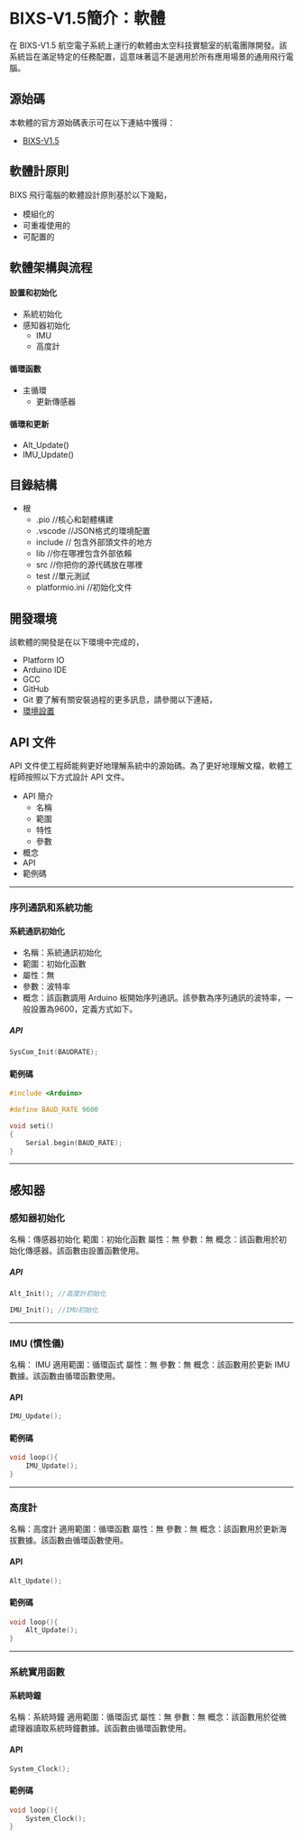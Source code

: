 # BIXS-V1.5簡介：軟體
在 BIXS-V1.5 航空電子系統上運行的軟體由太空科技實驗室的航電團隊開發。該系統旨在滿足特定的任務配置，這意味著這不是適用於所有應用場景的通用飛行電腦。

## 源始碼
本軟體的官方源始碼表示可在以下連結中獲得：
- [BIXS-V1.5](https://github.com/TKU-STL/BIXS-Arduino-V1)

## 軟體計原則
BIXS 飛行電腦的軟體設計原則基於以下幾點，
- 模組化的
- 可重複使用的
- 可配置的

## 軟體架構與流程
#### 設置和初始化
- 系統初始化
- 感知器初始化
    - IMU
    - 高度計
#### 循環函數
- 主循環
    - 更新傳感器

#### 循環和更新
- Alt_Update()
- IMU_Update()

## 目錄結構
- 根
    - .pio //核心和韌體構建
    - .vscode //JSON格式的環境配置
    - include // 包含外部頭文件的地方
    - lib //你在哪裡包含外部依賴
    - src //你把你的源代碼放在哪裡
    - test //單元測試
    - platformio.ini //初始化文件

## 開發環境
該軟體的開發是在以下環境中完成的，
- Platform IO
- Arduino IDE
- GCC
- GitHub
- Git
要了解有關安裝過程的更多訊息，請參閱以下連結，
- [環境設置](../Development-Environment.md)

## API 文件
API 文件使工程師能夠更好地理解系統中的源始碼。為了更好地理解文檔，軟體工程師按照以下方式設計 API 文件。
- API 簡介
    - 名稱
    - 範圍
    - 特性
    - 參數
- 概念
- API
- 範例碼
--------------------------
### 序列通訊和系統功能
#### 系統通訊初始化
- 名稱：系統通訊初始化
- 範圍：初始化函數
- 屬性：無
- 參數：波特率
- 概念：該函數調用 Arduino 板開始序列通訊。該參數為序列通訊的波特率，一般設置為9600，定義方式如下。
##### API
```C
SysCom_Init(BAUDRATE);
```
#### 範例碼
```C
#include <Arduino>

#define BAUD_RATE 9600

void seti()
{
    Serial.begin(BAUD_RATE);
}
```
--------------------------------
## 感知器
### 感知器初始化
名稱：傳感器初始化
範圍：初始化函數
屬性：無
參數：無
概念：該函數用於初始化傳感器。該函數由設置函數使用。

##### API
```C
Alt_Init(); //高度計初始化
```
```C
IMU_Init(); //IMU初始化
```
----------
### IMU (慣性儀)
名稱： IMU
適用範圍：循環函式
屬性：無
參數：無
概念：該函數用於更新 IMU 數據。該函數由循環函數使用。
#### API
```C
IMU_Update();
```
#### 範例碼
```C
void loop(){
    IMU_Update();
}
```
----------
### 高度計
名稱：高度計
適用範圍：循環函數
屬性：無
參數：無
概念：該函數用於更新海拔數據。該函數由循環函數使用。
#### API
```C
Alt_Update();
```
#### 範例碼
```C
void loop(){
    Alt_Update();
}
```
----------------
### 系統實用函數
#### 系統時鐘
名稱：系統時鐘
適用範圍：循環函式
屬性：無
參數：無
概念：該函數用於從微處理器讀取系統時鐘數據。該函數由循環函數使用。
#### API
```C
System_Clock();
```
#### 範例碼
```C
void loop(){
    System_Clock();
}
```